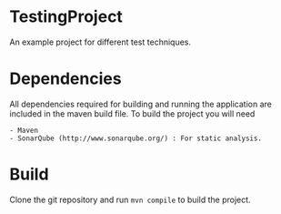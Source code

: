 TestingProject
==============

An example project for different test techniques.

# Dependencies
All dependencies required for building and running the application are included in the maven build file. To build the project you will need

    - Maven
    - SonarQube (http://www.sonarqube.org/) : For static analysis.

# Build
Clone the git repository and run `mvn compile` to build the project.
